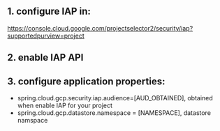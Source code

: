 ## 1. configure IAP in:
https://console.cloud.google.com/projectselector2/security/iap?supportedpurview=project
## 2. enable IAP API
## 3. configure application properties:
* spring.cloud.gcp.security.iap.audience=[AUD_OBTAINED], obtained when enable IAP for your project
* spring.cloud.gcp.datastore.namespace = [NAMESPACE], datastore namspace
